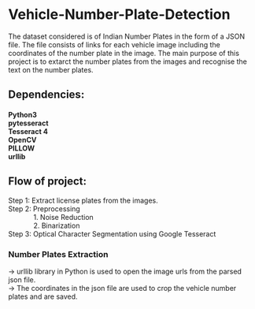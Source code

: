 # Vehicle-Number-Plate-Detection

The dataset considered is of Indian Number Plates in the form of a JSON file. The file consists of links for each vehicle image including the coordinates of the number plate in the image.
The main purpose of this project is to extarct the number plates from the images and recognise the text on the number plates.

## Dependencies:
#### Python3<br/>pytesseract<br/>Tesseract 4<br/>OpenCV<br/>PILLOW<br/>urllib<br/>
## Flow of project:

Step 1: Extract license plates from the images. <br/>
Step 2: Preprocessing <br/>
&nbsp;&nbsp;&nbsp;&nbsp;&nbsp;&nbsp;&nbsp;&nbsp;&nbsp;&nbsp;&nbsp;&nbsp;&nbsp;1. Noise Reduction <br/>
&nbsp;&nbsp;&nbsp;&nbsp;&nbsp;&nbsp;&nbsp;&nbsp;&nbsp;&nbsp;&nbsp;&nbsp;&nbsp;2. Binarization <br/>
Step 3: Optical Character Segmentation using Google Tesseract

### Number Plates Extraction<br/>
-> urllib library in Python is used to open the image urls from the parsed json file.<br/>
-> The coordinates in the json file are used to crop the vehicle number plates and are saved.<br/>
